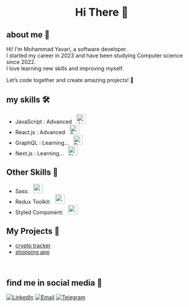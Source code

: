 <h1 align="center">Hi There 👋</h1>



## about me 📌
Hi! I'm Mohammad Yavari, a software developer. <br>
I started my career in 2023 and have been studying Computer science since 2022. <br>
I love learning new skills and improving myself. 

Let’s code together and create amazing projects! 🌟


## my skills 🛠️
<ul>
<!--   <li>HTML / CSS : Advanced &nbsp; <img src="https://skillicons.dev/icons?i=html,css" alt="HTML/CSS" width="30" height="30"></li> -->
  
  <li>JavaScript : Advanced &nbsp; <img src="https://skillicons.dev/icons?i=js" alt="JavaScript" width="25" height="25"></li>
<!--     <li>Tailwind CSS : Advanced &nbsp; <img src="https://skillicons.dev/icons?i=tailwind" alt="Tailwind CSS" width="25" height="25"></li> -->
  <li>React.js : Advanced &nbsp; <img src="https://skillicons.dev/icons?i=react" alt="React.js" width="25" height="25"></li>
  <li>GraphQL : Learning... &nbsp; <img src="https://skillicons.dev/icons?i=graphql" alt="React.js" width="25" height="25"></li> 
  <li>Next.js  : Learning... &nbsp; <img src="https://skillicons.dev/icons?i=nextjs" alt="Next.js" width="25" height="25"></li>
<!--    <li>TypeScript : Learning... &nbsp; <img src="https://skillicons.dev/icons?i=typescript" alt="TypeScript" width="25" height="25"></li>  -->

  
  
</ul>

<h2>Other Skills 🧰</h2>
<ul>
     <li>Sass: &nbsp; <img src="https://skillicons.dev/icons?i=sass" alt="redux" width="25" height="25"></li>
  <li>Redux Toolkit: &nbsp; <img src="https://skillicons.dev/icons?i=redux" alt="redux" width="25" height="25"></li>
  <li>Styled Component: &nbsp; <img src="https://skillicons.dev/icons?i=styledcomponents" alt="redux" width="25" height="25"></li>
<!--   <li>React Query: &nbsp; <img src="https://miro.medium.com/v2/resize:fit:1400/1*elhu-42TzQEdsFjKDbQhhA.png" alt="react query" width="25" height="25"></li> -->

</ul>


## My Projects 🚀
- [crypto tracker](https://react-crypto-app-mu-dusky.vercel.app/)
- [shopping app](https://react-shopping-app-beta.vercel.app/) 



<br>

## find me in social media 🔎
<a href="https://www.linkedin.com/in/mmd-yavarii">![LinkedIn](https://img.shields.io/badge/LinkedIn-mmd_yavarii-0A66C2)</a> 
<a href="mailto:mdyavarii@gmail.com">![Email](https://img.shields.io/badge/Email-mdyavarii@gmail.com-0072C6)</a>
<a href="https://t.me/mmd_yavarii">![Telegram](https://img.shields.io/badge/Telegram-mmd_yavarii-0088CC)</a>


